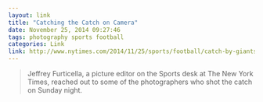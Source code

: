 ```yaml
---
layout: link
title: "Catching the Catch on Camera"
date: November 25, 2014 09:27:46
tags: photography sports football
categories: Link
link: http://www.nytimes.com/2014/11/25/sports/football/catch-by-giants-odell-beckham-jr-made-for-a-great-picture.html
---
```


> Jeffrey Furticella, a picture editor on the Sports desk at The New York Times, reached out to some of the photographers who shot the catch on Sunday night.